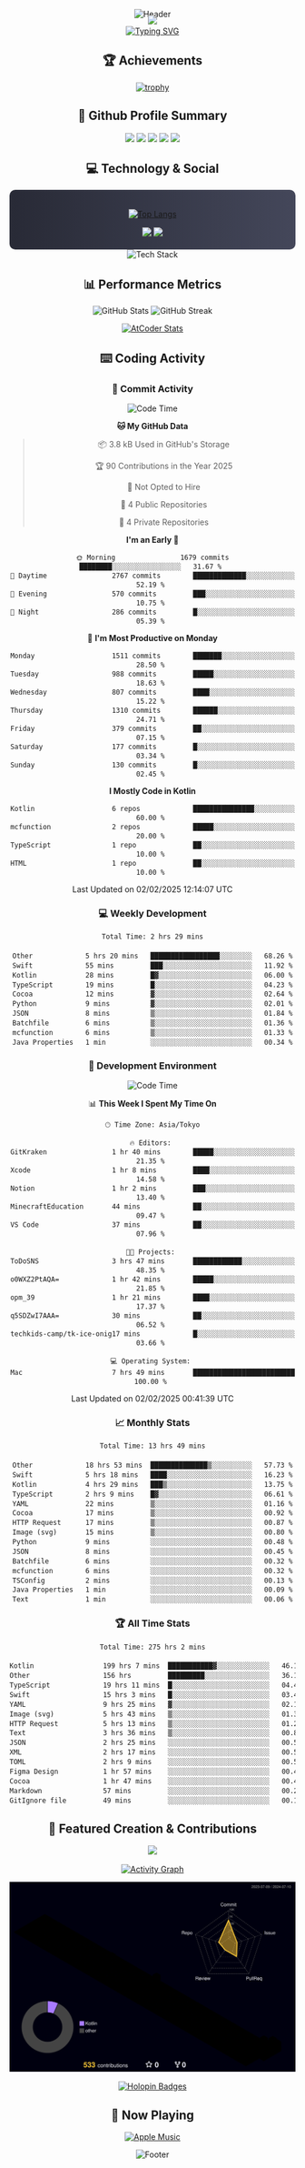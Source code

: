 <div align="center">
  
![Header](https://capsule-render.vercel.app/api?type=waving&color=gradient&customColorList=12&height=300&section=header&text=Welcome%20to%20Batapii's%20Universe&fontSize=50&animation=fadeIn&fontAlignY=40&desc=Android%20Developer%20|%20Kotlin%20LOVE%20)

<div style="margin-top: -20px;">
  <img src="https://readme-typing-svg.herokuapp.com/?lines=Crafting+Android+Experiences;Building+Tomorrow's+Apps+Today;Always+Learning,+Always+Growing&font=Fira%20Code&center=true&width=440&height=45&color=f75c7e&vCenter=true&size=22&pause=1000">
</div>

<a href="https://git.io/typing-svg">
  <img src="https://readme-typing-svg.demolab.com?font=Fira+Code&weight=600&size=28&duration=4000&pause=1000&center=true&vCenter=true&width=800&lines=Hey+there!+I'm+Batapii+%F0%9F%91%8B;Android+Developer+from+Japan+%F0%9F%87%AF%F0%9F%87%B5" alt="Typing SVG" />
</a>

## 🏆 Achievements

[![trophy](https://github-profile-trophy.vercel.app/?username=batapii&theme=onestar&no-frame=true&no-bg=true&column=8&rank=SECRET,SSS,SS,S,AAA,AA,A,B,C,?&margin-w=10&margin-h=10)](https://github.com/ryo-ma/github-profile-trophy)

## 🎯 Github Profile Summary

<div align="center">
  <img src="http://github-profile-summary-cards.vercel.app/api/cards/profile-details?username=batapii&theme=radical" />
  <img src="http://github-profile-summary-cards.vercel.app/api/cards/repos-per-language?username=batapii&theme=radical" />
  <img src="http://github-profile-summary-cards.vercel.app/api/cards/most-commit-language?username=batapii&theme=radical" />
  <img src="http://github-profile-summary-cards.vercel.app/api/cards/stats?username=batapii&theme=radical" />
  <img src="http://github-profile-summary-cards.vercel.app/api/cards/productive-time?username=batapii&theme=radical" />
</div>

## 💻 Technology & Social

<div align="center" style="background: linear-gradient(to right, #282A36, #44475A); padding: 20px; border-radius: 10px;">

[![Top Langs](https://github-readme-stats.vercel.app/api/top-langs/?username=batapii
)](https://github.com/anuraghazra/github-readme-stats)

<div style="margin-top: 15px">
<a href="https://github.com/batapii"><img src="https://img.shields.io/github/followers/batapii?style=for-the-badge&logo=github&label=Follow&color=ff6e96&labelColor=282A36"/></a>
<a href="https://twitter.com/batapii3939"><img src="https://img.shields.io/twitter/follow/batapii?style=for-the-badge&logo=twitter&color=1DA1F2&labelColor=282A36&label= Twitter"/></a>
</div>

</div>

<div align="center">
<img src="https://github-readme-tech-stack.vercel.app/api/cards?title=Tech+Stack&align=center&titleAlign=center&fontSize=20&lineHeight=10&lineCount=4&theme=github_dark&width=800&bg=%230D1117&badge=%23161B22&border=%2321262D&titleColor=%2358A6FF&line1=kotlin%2Ckotlin%2C0095D5%3Bandroid%2Candroid%2C00ff00%3Bjetpackcompose%2Cjetpack%2C4285F4%3B&line2=swift%2Cswift%2CFA7343%3Bfirebase%2Cfirebase%2CFFCA28%3Bgithub%2Cgithub%2C181717%3B&line3=typescript%2Ctypescript%2C3178C6%3Bgraphql%2Cgraphql%2CE10098%3Bsupabase%2Csupabase%2C3FCF8E%3B&line4=gradle%2Cgradle%2C02303A%3Bgitkraken%2Cgitkraken%2C179287%3Bpostman%2Cpostman%2CFF6C37%3B" alt="Tech Stack" />
</div>



## 📊 Performance Metrics

<div align="center">

![GitHub Stats](https://github-readme-stats.vercel.app/api?username=batapii&show_icons=true&theme=radical&hide_border=true&bg_color=0D1117)
![GitHub Streak](https://github-readme-streak-stats.herokuapp.com/?user=batapii&theme=radical&hide_border=true&background=0D1117)

[![AtCoder Stats](https://atcoder-readme-stats.vercel.app/stats/batapii3939?theme=dark&show_history=5&width=495)](https://github.com/iwbc-mzk/atcoder-readme-stats)

</div>

## ⌨️ Coding Activity

### 🌟 Commit Activity
<!--START_SECTION:commit-stats-->
![Code Time](http://img.shields.io/badge/Code%20Time-435%20hrs%2025%20mins-blue)

**🐱 My GitHub Data** 

> 📦 3.8 kB Used in GitHub's Storage 
 > 
> 🏆 90 Contributions in the Year 2025
 > 
> 🚫 Not Opted to Hire
 > 
> 📜 4 Public Repositories 
 > 
> 🔑 4 Private Repositories 
 > 
**I'm an Early 🐤** 

```text
🌞 Morning                1679 commits        ████████░░░░░░░░░░░░░░░░░   31.67 % 
🌆 Daytime                2767 commits        █████████████░░░░░░░░░░░░   52.19 % 
🌃 Evening                570 commits         ███░░░░░░░░░░░░░░░░░░░░░░   10.75 % 
🌙 Night                  286 commits         █░░░░░░░░░░░░░░░░░░░░░░░░   05.39 % 
```
📅 **I'm Most Productive on Monday** 

```text
Monday                   1511 commits        ███████░░░░░░░░░░░░░░░░░░   28.50 % 
Tuesday                  988 commits         █████░░░░░░░░░░░░░░░░░░░░   18.63 % 
Wednesday                807 commits         ████░░░░░░░░░░░░░░░░░░░░░   15.22 % 
Thursday                 1310 commits        ██████░░░░░░░░░░░░░░░░░░░   24.71 % 
Friday                   379 commits         ██░░░░░░░░░░░░░░░░░░░░░░░   07.15 % 
Saturday                 177 commits         █░░░░░░░░░░░░░░░░░░░░░░░░   03.34 % 
Sunday                   130 commits         █░░░░░░░░░░░░░░░░░░░░░░░░   02.45 % 
```


**I Mostly Code in Kotlin** 

```text
Kotlin                   6 repos             ███████████████░░░░░░░░░░   60.00 % 
mcfunction               2 repos             █████░░░░░░░░░░░░░░░░░░░░   20.00 % 
TypeScript               1 repo              ██░░░░░░░░░░░░░░░░░░░░░░░   10.00 % 
HTML                     1 repo              ██░░░░░░░░░░░░░░░░░░░░░░░   10.00 % 
```




 Last Updated on 02/02/2025 12:14:07 UTC
<!--END_SECTION:commit-stats-->

### 💻 Weekly Development
<!--START_SECTION:wakatime-->

```txt
Total Time: 2 hrs 29 mins

Other             5 hrs 20 mins   █████████████████░░░░░░░░   68.26 %
Swift             55 mins         ███░░░░░░░░░░░░░░░░░░░░░░   11.92 %
Kotlin            28 mins         █▓░░░░░░░░░░░░░░░░░░░░░░░   06.00 %
TypeScript        19 mins         █░░░░░░░░░░░░░░░░░░░░░░░░   04.23 %
Cocoa             12 mins         ▓░░░░░░░░░░░░░░░░░░░░░░░░   02.64 %
Python            9 mins          ▓░░░░░░░░░░░░░░░░░░░░░░░░   02.01 %
JSON              8 mins          ▒░░░░░░░░░░░░░░░░░░░░░░░░   01.84 %
Batchfile         6 mins          ▒░░░░░░░░░░░░░░░░░░░░░░░░   01.36 %
mcfunction        6 mins          ▒░░░░░░░░░░░░░░░░░░░░░░░░   01.33 %
Java Properties   1 min           ░░░░░░░░░░░░░░░░░░░░░░░░░   00.34 %
```

<!--END_SECTION:wakatime-->

### 🔨 Development Environment
<!--START_SECTION:dev-stats-->
![Code Time](http://img.shields.io/badge/Code%20Time-431%20hrs%203%20mins-blue)

📊 **This Week I Spent My Time On** 

```text
🕑︎ Time Zone: Asia/Tokyo

🔥 Editors: 
GitKraken                1 hr 40 mins        █████░░░░░░░░░░░░░░░░░░░░   21.35 % 
Xcode                    1 hr 8 mins         ████░░░░░░░░░░░░░░░░░░░░░   14.58 % 
Notion                   1 hr 2 mins         ███░░░░░░░░░░░░░░░░░░░░░░   13.40 % 
MinecraftEducation       44 mins             ██░░░░░░░░░░░░░░░░░░░░░░░   09.47 % 
VS Code                  37 mins             ██░░░░░░░░░░░░░░░░░░░░░░░   07.96 % 

🐱‍💻 Projects: 
ToDoSNS                  3 hrs 47 mins       ████████████░░░░░░░░░░░░░   48.35 % 
o0WXZ2PtAQA=             1 hr 42 mins        █████░░░░░░░░░░░░░░░░░░░░   21.85 % 
opm_39                   1 hr 21 mins        ████░░░░░░░░░░░░░░░░░░░░░   17.37 % 
q5SDZwI7AAA=             30 mins             ██░░░░░░░░░░░░░░░░░░░░░░░   06.52 % 
techkids-camp/tk-ice-onig17 mins             █░░░░░░░░░░░░░░░░░░░░░░░░   03.66 % 

💻 Operating System: 
Mac                      7 hrs 49 mins       █████████████████████████   100.00 % 
```


 Last Updated on 02/02/2025 00:41:39 UTC
<!--END_SECTION:dev-stats-->

### 📈 Monthly Stats
<!--START_SECTION:wakamonth-->

```txt
Total Time: 13 hrs 49 mins

Other             18 hrs 53 mins  ██████████████▒░░░░░░░░░░   57.73 %
Swift             5 hrs 18 mins   ████░░░░░░░░░░░░░░░░░░░░░   16.23 %
Kotlin            4 hrs 29 mins   ███▒░░░░░░░░░░░░░░░░░░░░░   13.75 %
TypeScript        2 hrs 9 mins    █▓░░░░░░░░░░░░░░░░░░░░░░░   06.61 %
YAML              22 mins         ▒░░░░░░░░░░░░░░░░░░░░░░░░   01.16 %
Cocoa             17 mins         ▒░░░░░░░░░░░░░░░░░░░░░░░░   00.92 %
HTTP Request      17 mins         ▒░░░░░░░░░░░░░░░░░░░░░░░░   00.87 %
Image (svg)       15 mins         ▒░░░░░░░░░░░░░░░░░░░░░░░░   00.80 %
Python            9 mins          ░░░░░░░░░░░░░░░░░░░░░░░░░   00.48 %
JSON              8 mins          ░░░░░░░░░░░░░░░░░░░░░░░░░   00.45 %
Batchfile         6 mins          ░░░░░░░░░░░░░░░░░░░░░░░░░   00.32 %
mcfunction        6 mins          ░░░░░░░░░░░░░░░░░░░░░░░░░   00.32 %
TSConfig          2 mins          ░░░░░░░░░░░░░░░░░░░░░░░░░   00.13 %
Java Properties   1 min           ░░░░░░░░░░░░░░░░░░░░░░░░░   00.09 %
Text              1 min           ░░░░░░░░░░░░░░░░░░░░░░░░░   00.06 %
```

<!--END_SECTION:wakamonth-->

### 🏆 All Time Stats
<!--START_SECTION:wakaalltime-->

```txt
Total Time: 275 hrs 2 mins

Kotlin                 199 hrs 7 mins  ███████████▓░░░░░░░░░░░░░   46.19 %
Other                  156 hrs         █████████░░░░░░░░░░░░░░░░   36.19 %
TypeScript             19 hrs 11 mins  █░░░░░░░░░░░░░░░░░░░░░░░░   04.45 %
Swift                  15 hrs 3 mins   █░░░░░░░░░░░░░░░░░░░░░░░░   03.49 %
YAML                   9 hrs 25 mins   ▓░░░░░░░░░░░░░░░░░░░░░░░░   02.19 %
Image (svg)            5 hrs 43 mins   ▒░░░░░░░░░░░░░░░░░░░░░░░░   01.33 %
HTTP Request           5 hrs 13 mins   ▒░░░░░░░░░░░░░░░░░░░░░░░░   01.21 %
Text                   3 hrs 36 mins   ▒░░░░░░░░░░░░░░░░░░░░░░░░   00.84 %
JSON                   2 hrs 25 mins   ░░░░░░░░░░░░░░░░░░░░░░░░░   00.56 %
XML                    2 hrs 17 mins   ░░░░░░░░░░░░░░░░░░░░░░░░░   00.53 %
TOML                   2 hrs 9 mins    ░░░░░░░░░░░░░░░░░░░░░░░░░   00.50 %
Figma Design           1 hr 57 mins    ░░░░░░░░░░░░░░░░░░░░░░░░░   00.45 %
Cocoa                  1 hr 47 mins    ░░░░░░░░░░░░░░░░░░░░░░░░░   00.42 %
Markdown               57 mins         ░░░░░░░░░░░░░░░░░░░░░░░░░   00.22 %
GitIgnore file         49 mins         ░░░░░░░░░░░░░░░░░░░░░░░░░   00.19 %
```

<!--END_SECTION:wakaalltime-->


## 🌟 Featured Creation & Contributions

<div align="center">
  <a href="https://github.com/batapii/ToDoSNS">
    <img src="https://github-readme-stats.vercel.app/api/pin/?username=batapii&repo=ToDoSNS&theme=radical&hide_border=true&bg_color=0D1117" />
  </a>

[![Activity Graph](https://github-readme-activity-graph.vercel.app/graph?username=batapii&custom_title=Contribution%20Graph&hide_border=true&theme=radical&bg_color=0D1117)](https://github.com/ashutosh00710/github-readme-activity-graph)

![3D Contrib](./profile-3d-contrib/profile-night-rainbow.svg)

[![Holopin Badges](https://holopin.me/batapii)](https://holopin.io/@batapii)

</div>

## 🎵 Now Playing

<div align="center">
  
[![Apple Music](https://music-profile.rayriffy.com/theme/dark.svg?uid=001005.6598667d2ffd4a10a4f429edd0ba24c4.1156)](https://github.com/rayriffy/apple-music-github-profile)

</div>

![Footer](https://capsule-render.vercel.app/api?type=waving&color=gradient&customColorList=12&height=100&section=footer)

</div>

